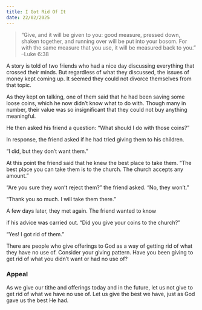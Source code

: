 ```yaml
---
title: I Got Rid Of It
date: 22/02/2025
---
```


> <p></p>
> “Give, and it will be given to you: good measure, pressed down, shaken together, and running over will be put into your bosom. For with the same measure that you use, it will be measured back to you.” –Luke 6:38

A story is told of two friends who had a nice day discussing everything that crossed their minds. But regardless of what they discussed, the issues of money kept coming up. It seemed they could not divorce themselves from that topic.

As they kept on talking, one of them said that he had been saving some loose coins, which he now didn’t know what to do with. Though many in number, their value was so insignificant that they could not buy anything meaningful.

He then asked his friend a question: “What should I do with those coins?”

In response, the friend asked if he had tried giving them to his children.

“I did, but they don’t want them.”

At this point the friend said that he knew the best place to take them. “The best place you can take them is to the church. The church accepts any amount.”

“Are you sure they won’t reject them?” the friend asked. “No, they won’t.”

“Thank you so much. I will take them there.”

A few days later, they met again. The friend wanted to know

if his advice was carried out. “Did you give your coins to the church?”

“Yes! I got rid of them.”

There are people who give offerings to God as a way of getting rid of what they have no use of. Consider your giving pattern. Have you been giving to get rid of what you didn’t want or had no use of?

### Appeal

As we give our tithe and offerings today and in the future, let us not give to get rid of what we have no use of. Let us give the best we have, just as God gave us the best He had.